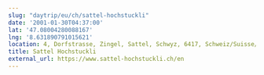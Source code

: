 ```yaml
---
slug: "daytrip/eu/ch/sattel-hochstuckli"
date: '2001-01-30T04:37:00'
lat: '47.08004280088167'
lng: '8.631890791015621'
location: 4, Dorfstrasse, Zingel, Sattel, Schwyz, 6417, Schweiz/Suisse/Svizzera/Svizra
title: Sattel Hochstuckli
external_url: https://www.sattel-hochstuckli.ch/en
---
```

